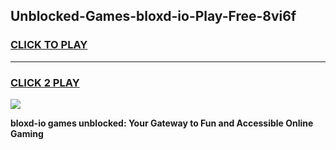 
## Unblocked-Games-bloxd-io-Play-Free-8vi6f
<h3>
<a href="https://premium76.site?title=bloxd-io&ref=21A">CLICK TO PLAY</a></h3>
<hr>

<h3>
<a href="https://premium76.site?title=bloxd-io&ref=21A">CLICK 2 PLAY</a>
  
</h3>

<a href="https://premium76.site?title=bloxd-io&ref=21A"><img src="https://clearcache.store/games.png"></a>


**bloxd-io games unblocked: Your Gateway to Fun and Accessible Online Gaming**
